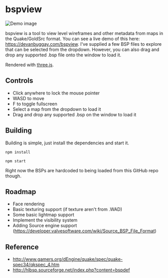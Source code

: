 # bspview

![Demo image](https://raw.githubusercontent.com/sbuggay/bspview/master/demo/demo.png)

bspview is a tool to view level wireframes and other metadata from maps in the Quake/GoldSrc format. 
You can see a live demo of this here: https://devanbuggay.com/bspview. I've supplied a few BSP files to explore that can be selected from the dropdown. However, you can also drag and drop any supported .bsp file onto the window to load it.

Rendered with [three.js](https://threejs.org/).

## Controls

- Click anywhere to lock the mouse pointer
- WASD to move
- F to toggle fullscreen
- Select a map from the dropdown to load it
- Drag and drop any supported .bsp on the window to load it

## Building

Building is simple, just install the dependencies and start it.

```
npm install
```

```
npm start
```

Right now the BSPs are hardcoded to being loaded from this GitHub repo though.

## Roadmap

- Face rendering
- Basic texturing support (if texture aren't from .WAD)
- Some basic lightmap support
- Implement the visibility system
- Adding Source engine support (https://developer.valvesoftware.com/wiki/Source_BSP_File_Format)

## Reference

- http://www.gamers.org/dEngine/quake/spec/quake-spec34/qkspec_4.htm
- http://hlbsp.sourceforge.net/index.php?content=bspdef
